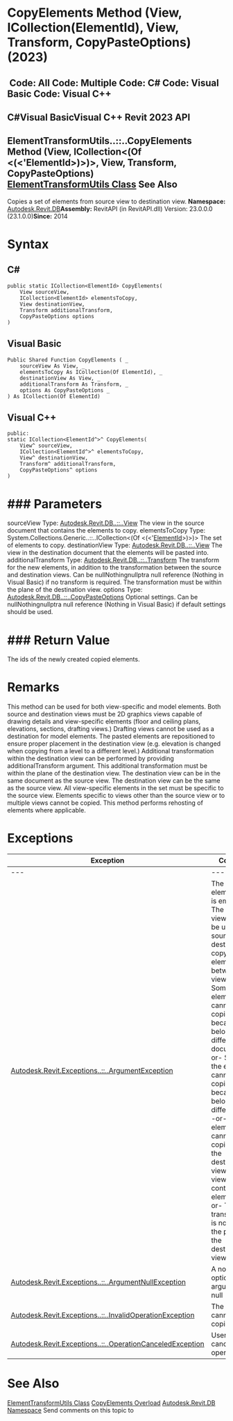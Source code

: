 # CopyElements Method (View, ICollection(ElementId), View, Transform, CopyPasteOptions) (2023)

﻿
 Code: All Code: Multiple Code: C# Code: Visual Basic Code: Visual C++   
---  
C#Visual BasicVisual C++
Revit 2023 API  
---  
ElementTransformUtils..::..CopyElements Method (View, ICollection<(Of <(<'ElementId>)>)>, View, Transform, CopyPasteOptions)  
[ElementTransformUtils Class](82e737d5-fda4-bc10-6099-88999cd51300.md "ElementTransformUtils Class") See Also  
---  
Copies a set of elements from source view to destination view. 
**Namespace:** [Autodesk.Revit.DB](87546ba7-461b-c646-cbb1-2cb8f5bff8b2.md "Autodesk.Revit.DB Namespace")**Assembly:** RevitAPI (in RevitAPI.dll) Version: 23.0.0.0 (23.1.0.0)**Since:** 2014 
# Syntax
C#  
---  
```text
public static ICollection<ElementId> CopyElements(
	View sourceView,
	ICollection<ElementId> elementsToCopy,
	View destinationView,
	Transform additionalTransform,
	CopyPasteOptions options
)
```
  
Visual Basic  
---  
```text
Public Shared Function CopyElements ( _
	sourceView As View, _
	elementsToCopy As ICollection(Of ElementId), _
	destinationView As View, _
	additionalTransform As Transform, _
	options As CopyPasteOptions _
) As ICollection(Of ElementId)
```
  
Visual C++  
---  
```text
public:
static ICollection<ElementId^>^ CopyElements(
	View^ sourceView, 
	ICollection<ElementId^>^ elementsToCopy, 
	View^ destinationView, 
	Transform^ additionalTransform, 
	CopyPasteOptions^ options
)
```
  
# ### Parameters
sourceView
    Type: [Autodesk.Revit.DB..::..View](fb92a4e7-f3a7-ef14-e631-342179b18de9.md "View Class") The view in the source document that contains the elements to copy. 
elementsToCopy
    Type: System.Collections.Generic..::..ICollection<(Of <(<'[ElementId](44f3f7b1-3229-3404-93c9-dc5e70337dd6.md "ElementId Class")>)>)> The set of elements to copy. 
destinationView
    Type: [Autodesk.Revit.DB..::..View](fb92a4e7-f3a7-ef14-e631-342179b18de9.md "View Class") The view in the destination document that the elements will be pasted into. 
additionalTransform
    Type: [Autodesk.Revit.DB..::..Transform](58dd01c8-b3fc-7142-e4f3-c524079a282d.md "Transform Class") The transform for the new elements, in addition to the transformation between the source and destination views. Can be nullNothingnullptra null reference (Nothing in Visual Basic) if no transform is required. The transformation must be within the plane of the destination view. 
options
    Type: [Autodesk.Revit.DB..::..CopyPasteOptions](d8f58fd5-2106-7a88-6218-106a30415791.md "CopyPasteOptions Class") Optional settings. Can be nullNothingnullptra null reference (Nothing in Visual Basic) if default settings should be used. 
# ### Return Value
The ids of the newly created copied elements. 
# Remarks
This method can be used for both view-specific and model elements.
Both source and destination views must be 2D graphics views capable of drawing details and view-specific elements (floor and ceiling plans, elevations, sections, drafting views.) Drafting views cannot be used as a destination for model elements.
The pasted elements are repositioned to ensure proper placement in the destination view (e.g. elevation is changed when copying from a level to a different level.) Additional transformation within the destination view can be performed by providing additionalTransform argument. This additional transformation must be within the plane of the destination view.
The destination view can be in the same document as the source view.
The destination view can be the same as the source view.
All view-specific elements in the set must be specific to the source view. Elements specific to views other than the source view or to multiple views cannot be copied.
This method performs rehosting of elements where applicable.
# Exceptions
| Exception | Condition |
| --- | --- |
| --- | --- |
| [Autodesk.Revit.Exceptions..::..ArgumentException](2e6e4206-97a8-dd4b-df5d-4269f4bb6088.md "ArgumentException Class") | The given element id set is empty. -or- The specified view cannot be used as a source or destination for copying elements between two views. -or- Some of the elements cannot be copied, because they belong to a different document. -or- Some of the elements cannot be copied, because they belong to a different view. -or- The elements cannot be copied into the destination view. Drafting views cannot contain model elements. -or- The transformation is not within the plane of the destination view. |
| [Autodesk.Revit.Exceptions..::..ArgumentNullException](631e1424-60f4-929b-4e52-dda9dcd26316.md "ArgumentNullException Class") | A non-optional argument was null |
| [Autodesk.Revit.Exceptions..::..InvalidOperationException](9e715f03-3884-e539-4dd6-8d7545733adc.md "InvalidOperationException Class") | The elements cannot be copied. |
| [Autodesk.Revit.Exceptions..::..OperationCanceledException](aea34480-ceb5-b49f-129d-0799e7bb1c21.md "OperationCanceledException Class") | User cancelled the operation. |

# See Also
[ElementTransformUtils Class](82e737d5-fda4-bc10-6099-88999cd51300.md "ElementTransformUtils Class")
[CopyElements Overload](7b56b5c2-3aff-f42b-ab47-de1f89a1070f.md "CopyElements Method")
[Autodesk.Revit.DB Namespace](87546ba7-461b-c646-cbb1-2cb8f5bff8b2.md "Autodesk.Revit.DB Namespace")
Send comments on this topic to 
